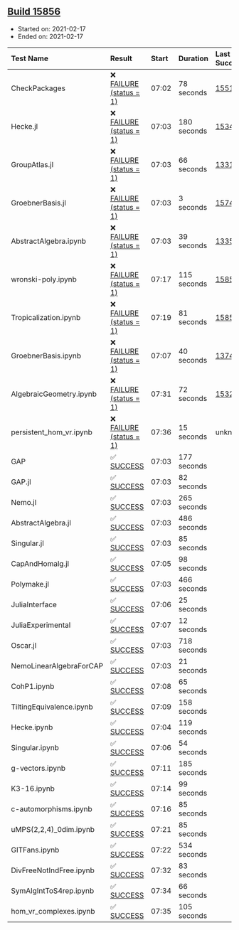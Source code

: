 ## [Build 15856](https://oscarci.mathematik.uni-kl.de/job/oscar/15856/)

* Started on: 2021-02-17
* Ended on: 2021-02-17

| Test Name    | Result | Start | Duration | Last Success | First Failure |
|:-------------|:-------|:------|:---------|:-------------|:--------------|
| CheckPackages | ❌ [FAILURE (status = 1)](https://oscarci.mathematik.uni-kl.de/job/oscar/15856/artifact/logs/build-15856/CheckPackages.log) | 07:02 | 78 seconds | [15514](https://oscarci.mathematik.uni-kl.de/job/oscar/15514/) | [15515](https://oscarci.mathematik.uni-kl.de/job/oscar/15515/) |
| Hecke.jl | ❌ [FAILURE (status = 1)](https://oscarci.mathematik.uni-kl.de/job/oscar/15856/artifact/logs/build-15856/Hecke.jl.log) | 07:03 | 180 seconds | [15344](https://oscarci.mathematik.uni-kl.de/job/oscar/15344/) | [15348](https://oscarci.mathematik.uni-kl.de/job/oscar/15348/) |
| GroupAtlas.jl | ❌ [FAILURE (status = 1)](https://oscarci.mathematik.uni-kl.de/job/oscar/15856/artifact/logs/build-15856/GroupAtlas.jl.log) | 07:03 | 66 seconds | [13311](https://oscarci.mathematik.uni-kl.de/job/oscar/13311/) | [13312](https://oscarci.mathematik.uni-kl.de/job/oscar/13312/) |
| GroebnerBasis.jl | ❌ [FAILURE (status = 1)](https://oscarci.mathematik.uni-kl.de/job/oscar/15856/artifact/logs/build-15856/GroebnerBasis.jl.log) | 07:03 | 3 seconds | [15745](https://oscarci.mathematik.uni-kl.de/job/oscar/15745/) | [15746](https://oscarci.mathematik.uni-kl.de/job/oscar/15746/) |
| AbstractAlgebra.ipynb | ❌ [FAILURE (status = 1)](https://oscarci.mathematik.uni-kl.de/job/oscar/15856/artifact/logs/build-15856/AbstractAlgebra.ipynb.log) | 07:03 | 39 seconds | [13355](https://oscarci.mathematik.uni-kl.de/job/oscar/13355/) | [13356](https://oscarci.mathematik.uni-kl.de/job/oscar/13356/) |
| wronski-poly.ipynb | ❌ [FAILURE (status = 1)](https://oscarci.mathematik.uni-kl.de/job/oscar/15856/artifact/logs/build-15856/wronski-poly.ipynb.log) | 07:17 | 115 seconds | [15855](https://oscarci.mathematik.uni-kl.de/job/oscar/15855/) | [15856](https://oscarci.mathematik.uni-kl.de/job/oscar/15856/) |
| Tropicalization.ipynb | ❌ [FAILURE (status = 1)](https://oscarci.mathematik.uni-kl.de/job/oscar/15856/artifact/logs/build-15856/Tropicalization.ipynb.log) | 07:19 | 81 seconds | [15855](https://oscarci.mathematik.uni-kl.de/job/oscar/15855/) | [15856](https://oscarci.mathematik.uni-kl.de/job/oscar/15856/) |
| GroebnerBasis.ipynb | ❌ [FAILURE (status = 1)](https://oscarci.mathematik.uni-kl.de/job/oscar/15856/artifact/logs/build-15856/GroebnerBasis.ipynb.log) | 07:07 | 40 seconds | [13748](https://oscarci.mathematik.uni-kl.de/job/oscar/13748/) | [13749](https://oscarci.mathematik.uni-kl.de/job/oscar/13749/) |
| AlgebraicGeometry.ipynb | ❌ [FAILURE (status = 1)](https://oscarci.mathematik.uni-kl.de/job/oscar/15856/artifact/logs/build-15856/AlgebraicGeometry.ipynb.log) | 07:31 | 72 seconds | [15322](https://oscarci.mathematik.uni-kl.de/job/oscar/15322/) | [15323](https://oscarci.mathematik.uni-kl.de/job/oscar/15323/) |
| persistent_hom_vr.ipynb | ❌ [FAILURE (status = 1)](https://oscarci.mathematik.uni-kl.de/job/oscar/15856/artifact/logs/build-15856/persistent_hom_vr.ipynb.log) | 07:36 | 15 seconds | unknown | unknown |
| GAP | ✅ [SUCCESS](https://oscarci.mathematik.uni-kl.de/job/oscar/15856/artifact/logs/build-15856/GAP.log) | 07:03 | 177 seconds |  |  |
| GAP.jl | ✅ [SUCCESS](https://oscarci.mathematik.uni-kl.de/job/oscar/15856/artifact/logs/build-15856/GAP.jl.log) | 07:03 | 82 seconds |  |  |
| Nemo.jl | ✅ [SUCCESS](https://oscarci.mathematik.uni-kl.de/job/oscar/15856/artifact/logs/build-15856/Nemo.jl.log) | 07:03 | 265 seconds |  |  |
| AbstractAlgebra.jl | ✅ [SUCCESS](https://oscarci.mathematik.uni-kl.de/job/oscar/15856/artifact/logs/build-15856/AbstractAlgebra.jl.log) | 07:03 | 486 seconds |  |  |
| Singular.jl | ✅ [SUCCESS](https://oscarci.mathematik.uni-kl.de/job/oscar/15856/artifact/logs/build-15856/Singular.jl.log) | 07:03 | 85 seconds |  |  |
| CapAndHomalg.jl | ✅ [SUCCESS](https://oscarci.mathematik.uni-kl.de/job/oscar/15856/artifact/logs/build-15856/CapAndHomalg.jl.log) | 07:05 | 98 seconds |  |  |
| Polymake.jl | ✅ [SUCCESS](https://oscarci.mathematik.uni-kl.de/job/oscar/15856/artifact/logs/build-15856/Polymake.jl.log) | 07:03 | 466 seconds |  |  |
| JuliaInterface | ✅ [SUCCESS](https://oscarci.mathematik.uni-kl.de/job/oscar/15856/artifact/logs/build-15856/JuliaInterface.log) | 07:06 | 25 seconds |  |  |
| JuliaExperimental | ✅ [SUCCESS](https://oscarci.mathematik.uni-kl.de/job/oscar/15856/artifact/logs/build-15856/JuliaExperimental.log) | 07:07 | 12 seconds |  |  |
| Oscar.jl | ✅ [SUCCESS](https://oscarci.mathematik.uni-kl.de/job/oscar/15856/artifact/logs/build-15856/Oscar.jl.log) | 07:03 | 718 seconds |  |  |
| NemoLinearAlgebraForCAP | ✅ [SUCCESS](https://oscarci.mathematik.uni-kl.de/job/oscar/15856/artifact/logs/build-15856/NemoLinearAlgebraForCAP.log) | 07:03 | 21 seconds |  |  |
| CohP1.ipynb | ✅ [SUCCESS](https://oscarci.mathematik.uni-kl.de/job/oscar/15856/artifact/logs/build-15856/CohP1.ipynb.log) | 07:08 | 65 seconds |  |  |
| TiltingEquivalence.ipynb | ✅ [SUCCESS](https://oscarci.mathematik.uni-kl.de/job/oscar/15856/artifact/logs/build-15856/TiltingEquivalence.ipynb.log) | 07:09 | 158 seconds |  |  |
| Hecke.ipynb | ✅ [SUCCESS](https://oscarci.mathematik.uni-kl.de/job/oscar/15856/artifact/logs/build-15856/Hecke.ipynb.log) | 07:04 | 119 seconds |  |  |
| Singular.ipynb | ✅ [SUCCESS](https://oscarci.mathematik.uni-kl.de/job/oscar/15856/artifact/logs/build-15856/Singular.ipynb.log) | 07:06 | 54 seconds |  |  |
| g-vectors.ipynb | ✅ [SUCCESS](https://oscarci.mathematik.uni-kl.de/job/oscar/15856/artifact/logs/build-15856/g-vectors.ipynb.log) | 07:11 | 185 seconds |  |  |
| K3-16.ipynb | ✅ [SUCCESS](https://oscarci.mathematik.uni-kl.de/job/oscar/15856/artifact/logs/build-15856/K3-16.ipynb.log) | 07:14 | 99 seconds |  |  |
| c-automorphisms.ipynb | ✅ [SUCCESS](https://oscarci.mathematik.uni-kl.de/job/oscar/15856/artifact/logs/build-15856/c-automorphisms.ipynb.log) | 07:16 | 85 seconds |  |  |
| uMPS(2,2,4)_0dim.ipynb | ✅ [SUCCESS](https://oscarci.mathematik.uni-kl.de/job/oscar/15856/artifact/logs/build-15856/uMPS-2-2-4-_0dim.ipynb.log) | 07:21 | 85 seconds |  |  |
| GITFans.ipynb | ✅ [SUCCESS](https://oscarci.mathematik.uni-kl.de/job/oscar/15856/artifact/logs/build-15856/GITFans.ipynb.log) | 07:22 | 534 seconds |  |  |
| DivFreeNotIndFree.ipynb | ✅ [SUCCESS](https://oscarci.mathematik.uni-kl.de/job/oscar/15856/artifact/logs/build-15856/DivFreeNotIndFree.ipynb.log) | 07:32 | 83 seconds |  |  |
| SymAlgIntToS4rep.ipynb | ✅ [SUCCESS](https://oscarci.mathematik.uni-kl.de/job/oscar/15856/artifact/logs/build-15856/SymAlgIntToS4rep.ipynb.log) | 07:34 | 66 seconds |  |  |
| hom_vr_complexes.ipynb | ✅ [SUCCESS](https://oscarci.mathematik.uni-kl.de/job/oscar/15856/artifact/logs/build-15856/hom_vr_complexes.ipynb.log) | 07:35 | 105 seconds |  |  |
